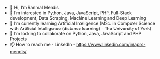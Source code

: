 - 👋 Hi, I’m Ranmal Mendis
- 👀 I’m interested in Python, Java, JavaScript, PHP, Full-Stack development, Data Scraping, Machine Learning and Deep Learning
- 🌱 I’m currently learning Artificial Inteligence (MSc. in Computer Science with Artificial Intelligence (distance learning) - The University of York)
- 💞️ I’m looking to collaborate on Python, Java, JavaScript and PHP Projects
- 📫 How to reach me - LinkedIn - https://www.linkedin.com/in/aprs-mendis/

<!---
PamodiRanmal/PamodiRanmal is a ✨ special ✨ repository because its `README.md` (this file) appears on your GitHub profile.
You can click the Preview link to take a look at your changes.
--->
